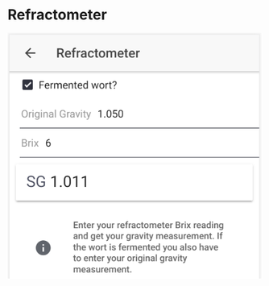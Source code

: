# Refractometer

![Convert Brix to SG, or calculate fermented SG based on OG and Brix reading](../.gitbook/assets/image%20%2855%29.png)



